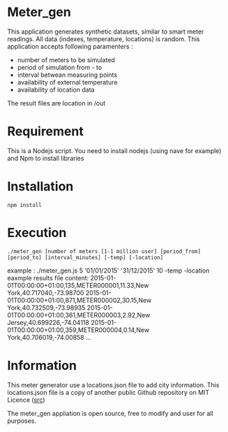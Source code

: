 # Meter_gen
This application generates synthetic datasets, similar to smart meter readings.
All data (indexes, temperature, locations) is random. 
This application accepts following paramenters :
- number of meters to be simulated
- period of simulation from - to
- interval betwean measuring points
- availability of external temperature
- availability of location data

The result files are location in /out 

# Requirement
This is a Nodejs script. You need to install nodejs (using nave for example) and Npm to install libraries

# Installation
	npm install
# Execution
	./meter_gen [number of meters [1-1 million user] [period_from] [period_to] [interval_minutes] [-temp] [-location]

example : ./meter_gen.js 5 '01/01/2015' '31/12/2015' 10 -temp -location
eaxmple results file content:
2015-01-01T00:00:00+01:00,135,METER000001,11.33,New York,40.717040,-73.98700
2015-01-01T00:00:00+01:00,871,METER000002,30.15,New York,40.732509,-73.98935
2015-01-01T00:00:00+01:00,361,METER000003,2.92,New Jersey,40.699226,-74.04118
2015-01-01T00:00:00+01:00,359,METER000004,0.14,New York,40.706019,-74.00858
...
	
# Information
This meter generator use a locations.json file to add city information. This locations.json file is a copy of another public Github repository on MIT Licence (<a href="https://github.com/sjlu/cities/">src</a>)

The meter_gen appliation is open source, free to modify and user for all purposes.
